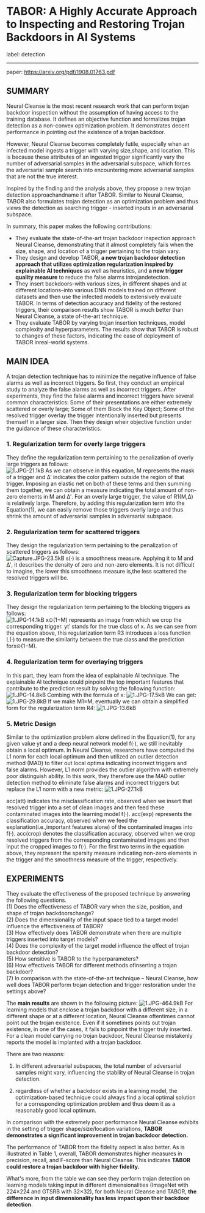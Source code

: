 ﻿# TABOR: A Highly Accurate Approach to Inspecting and Restoring Trojan Backdoors in AI Systems

label: detection

---

paper: https://arxiv.org/pdf/1908.01763.pdf

## SUMMARY

Neural Cleanse is the most recent research work that can perform trojan backdoor inspection without the assumption of having access to the training database. It defines an objective function and formalizes trojan detection as a non-convex optimization problem. It demonstrates decent performance in pointing out the existence of a trojan backdoor.   

However, Neural Cleanse becomes completely futile, especially when an infected model ingests a trigger with varying size,shape, and location. This is because these attributes of an ingested trigger significantly vary the number of adversarial samples in the adversarial subspace, which forces the adversarial sample search into encountering more adversarial samples that are not the true interest.  

Inspired by the finding and the analysis above, they propose a new trojan detection approachandname it after TABOR. Similar to Neural Cleanse, TABOR also formulates trojan detection as an optimization problem and thus views the detection as searching trigger - inserted inputs in an adversarial subspace.

In summary, this paper makes the following contributions: 
- They evaluate the state-of-the-art trojan backdoor inspection approach Neural Cleanse, demonstrating that it almost completely fails when the size, shape, and location of a trigger pertaining to the trojan vary. 
- They design and develop TABOR, **a new trojan backdoor detection approach that utilizes optimization regularization inspired by explainable AI techniques** as well as heuristics, and **a new trigger quality measure** to reduce the false alarms introjandetection. 
- They insert backdoors–with various sizes, in different shapes and at different locations–into various DNN models trained on different datasets and then use the infected models to extensively evaluate TABOR. In terms of detection accuracy and fidelity of the restored triggers, their comparison results show TABOR is much better than Neural Cleanse, a state of-the-art technique. 
- They evaluate TABOR by varying trojan insertion techniques, model complexity and hyperparameters. The results show that TABOR is robust to changes of these factors, indicating the ease of deployment of TABOR inreal-world systems.

## MAIN IDEA

A trojan detection technique has to minimize the negative influence of false alarms as well as incorrect triggers. So first, they conduct an empirical study to analyze the false alarms as well as incorrect triggers. After experiments, they find the false alarms and incorrect triggers have several common characteristics: Some of their presentations are either extremely scattered or overly large; Some of them Block the Key Object; Some of the resolved trigger overlay the trigger intentionally inserted but presents themself in a larger size. Then they design wheir objective function under the guidance of these characteristics. 

### 1. Regularization term for overly large triggers
They define the regularization term pertaining to the penalization of overly large triggers as follows:  
![1.JPG-21.1kB][1]
As we can observe in this equation, M represents the mask of a trigger and ∆′ indicates the color pattern outside the region of that trigger. Imposing an elastic net on both of these terms and then summing them together, we can obtain a measure indicating the total amount of non-zero elements in M and ∆′. For an overly large trigger, the value of R1(M,∆) is relatively large. Therefore, by adding this regularization term into the Equation(1), we can easily remove those triggers overly large and thus shrink the amount of adversarial samples in adversarial subspace. 

### 2. Regularization term for scattered triggers
They design the regularization term pertaining to the penalization of scattered triggers as follows:  
![Capture.JPG-23.5kB][2]
s(·) is a smoothness measure. Applying it to M and ∆′, it describes the density of zero and non-zero elements. It is not difficult to imagine, the lower this smoothness measure is,the less scattered the resolved triggers will be. 

### 3. Regularization term for blocking triggers
They design the regularization term pertaining to the blocking triggers as follows:  
![1.JPG-14.1kB][3]
x⊙(1−M) represents an image from which we crop the corresponding trigger. yt′ stands for the true class of x. As we can see from the equation above, this regularization term R3 introduces a loss function L(·) to measure the similarity between the true class and the prediction forx⊙(1−M). 

### 4. Regularization term for overlaying triggers
In this part, they learn from the idea of explainable AI technique. The explainable AI technique could pinpoint the top important features that contribute to the prediction result by solving the following function:
![1.JPG-14.8kB][4]
Combing with the formula of x: 
![1.JPG-17.5kB][5]
We can get:
![1.JPG-29.8kB][6]
If we make M1=M, eventually we can obtain a simplified form for the regularization term R4: 
![1.JPG-13.6kB][7]

### 5. Metric Design
Similar to the optimization problem alone defined in the Equation(1), for any given value yt and a deep neural network model f(·), we still inevitably obtain a local optimum. In Neural Cleanse, researchers have computed the L1 norm for each local optimum and then utilized an outlier detection method (MAD) to filter out local optima indicating incorrect triggers and false alarms. However, L1 norm provides the outlier algorithm with extremely poor distinguish ability. In this work, they therefore use the MAD outlier detection method to eliminate false alarms and incorrect triggers but replace the L1 norm with a new metric:
![1.JPG-27.1kB][8]

acc(att) indicates the misclassification rate, observed when we insert that resolved trigger into a set of clean images and then feed these contaminated images into the learning model f(·). acc(exp) represents the classification accuracy, observed when we feed the explanation(i.e.,important features alone) of the contaminated images into f(·). acc(crop) denotes the classification accuracy, observed when we crop resolved triggers from the corresponding contaminated images and then input the cropped images to f(·). For the first two terms in the equation above, they represent the sparsity measure indicating non-zero elements in the trigger and the smoothness measure of the trigger, respectively.

## EXPERIMENTS
They evaluate the effectiveness of the proposed technique by answering the following questions.  
(1) Does the effectiveness of TABOR vary when the size, position, and shape of trojan backdoorschange?   
(2) Does the dimensionality of the input space tied to a target model influence the effectiveness of TABOR?   
(3) How effectively does TABOR demonstrate when there are multiple triggers inserted into target models?  
(4) Does the complexity of the target model influence the effect of trojan backdoor detection?   
(5) How sensitive is TABOR to the hyperparameters?   
(6) How effectiveis TABOR for different methods ofinserting a trojan backdoor?   
(7) In comparison with the state-of-the-art technique – Neural Cleanse, how well does TABOR perform trojan detection and trigger restoration under the settings above?

The **main results** are shown in the following picture:
![1.JPG-464.9kB][9]
For learning models that enclose a trojan backdoor with a different size, in a different shape or at a different location, Neural Cleanse oftentimes cannot point out the trojan existence. Even if it sometimes points out trojan existence, in one of the cases, it fails to pinpoint the trigger truly inserted. For a clean model carrying no trojan backdoor, Neural Cleanse mistakenly reports the model is implanted with a trojan backdoor. 

There are two reasons:  

1. In different adversarial subspaces, the total number of adversarial samples might vary, influencing the stability of Neural Cleanse in trojan detection.

2.  regardless of whether a backdoor exists in a learning model, the optimization-based technique could always find a local optimal solution for a corresponding optimization problem and thus deem it as a reasonably good local optimum. 

In comparison with the extremely poor performance Neural Cleanse exhibits in the setting of trigger shape/size/location variations, **TABOR demonstrates a significant improvement in trojan backdoor detection.** 

The performance of TABOR from the fidelity aspect is also better. As is illustrated in Table 1, overall, TABOR demonstrates higher measures in precision, recall, and F-score than Neural Cleanse. This indicates **TABOR could restore a trojan backdoor with higher fidelity.**

What's more, from the table we can see they perform trojan detection on learning models taking input in different dimensionalities (ImageNet with 224×224 and GTSRB with 32×32), for both Neural Cleanse and TABOR, **the difference in input dimensionality has less impact upon their backdoor detection**.


  [1]: http://static.zybuluo.com/Shenao/5v0y9fd6oh9yjd7bmjy8hh13/1.JPG
  [2]: http://static.zybuluo.com/Shenao/4ofhqd09ojtciu6c6s3i7uwk/Capture.JPG
  [3]: http://static.zybuluo.com/Shenao/033lsveq604cf0u0knhzdyxi/1.JPG
  [4]: http://static.zybuluo.com/Shenao/hb29mdhwyrof1uf7ppwu8nq4/1.JPG
  [5]: http://static.zybuluo.com/Shenao/o0tegfo6p0eyobx3fqbemesc/1.JPG
  [6]: http://static.zybuluo.com/Shenao/djqysab6t1xu1qhjg5c0pubc/1.JPG
  [7]: http://static.zybuluo.com/Shenao/q9c8jzxfgqas3yj3s9orssmc/1.JPG
  [8]: http://static.zybuluo.com/Shenao/jsgzftnjnnruj3oydo55apcv/1.JPG
  [9]: http://static.zybuluo.com/Shenao/v2fhpvwswzi05dp56bm9h0oh/1.JPG